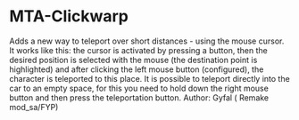 # MTA-Clickwarp
Adds a new way to teleport over short distances - using the mouse cursor. It works like this: the cursor is activated by pressing a button, then the desired position is selected with the mouse (the destination point is highlighted) and after clicking the left mouse button (configured), the character is teleported to this place. It is possible to teleport directly into the car to an empty space, for this you need to hold down the right mouse button and then press the teleportation button.
Author: Gyfal ( Remake mod_sa/FYP)
